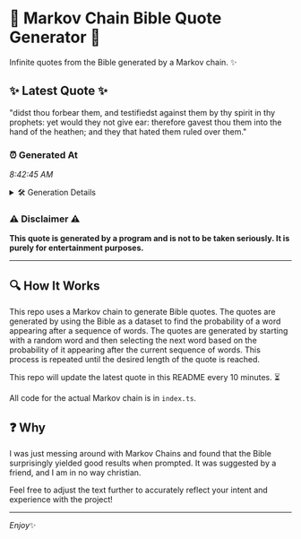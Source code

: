 # 📖 Markov Chain Bible Quote Generator 📖

Infinite quotes from the Bible generated by a Markov chain. ✨

## ✨ Latest Quote ✨
"didst thou forbear them, and testifiedst against them by thy spirit in thy prophets: yet would they not give ear: therefore gavest thou them into the hand of the heathen; and they that hated them ruled over them."

### ⏰ Generated At
*8:42:45 AM*

<details>
    <summary>🛠️ Generation Details</summary>
    <p>
        <strong>🌱 Seed:</strong> didst<br>
        <strong>🔄 Iterations:</strong> 37<br>
        <strong>📜 Context History:</strong><br>[ didst ]: thou<br>[ didst, thou ]: forbear<br>[ didst, thou, forbear ]: them,<br>[ didst, thou, forbear, them, ]: and<br>[ didst, thou, forbear, them,, and ]: testifiedst<br>[ didst, thou, forbear, them,, and, testifiedst ]: against<br>[ thou, forbear, them,, and, testifiedst, against ]: them<br>[ forbear, them,, and, testifiedst, against, them ]: by<br>[ them,, and, testifiedst, against, them, by ]: thy<br>[ and, testifiedst, against, them, by, thy ]: spirit<br>[ testifiedst, against, them, by, thy, spirit ]: in<br>[ against, them, by, thy, spirit, in ]: thy<br>[ them, by, thy, spirit, in, thy ]: prophets:<br>[ by, thy, spirit, in, thy, prophets: ]: yet<br>[ thy, spirit, in, thy, prophets:, yet ]: would<br>[ spirit, in, thy, prophets:, yet, would ]: they<br>[ in, thy, prophets:, yet, would, they ]: not<br>[ thy, prophets:, yet, would, they, not ]: give<br>[ prophets:, yet, would, they, not, give ]: ear:<br>[ yet, would, they, not, give, ear: ]: therefore<br>[ would, they, not, give, ear:, therefore ]: gavest<br>[ they, not, give, ear:, therefore, gavest ]: thou<br>[ not, give, ear:, therefore, gavest, thou ]: them<br>[ give, ear:, therefore, gavest, thou, them ]: into<br>[ ear:, therefore, gavest, thou, them, into ]: the<br>[ therefore, gavest, thou, them, into, the ]: hand<br>[ gavest, thou, them, into, the, hand ]: of<br>[ thou, them, into, the, hand, of ]: the<br>[ them, into, the, hand, of, the ]: heathen;<br>[ into, the, hand, of, the, heathen; ]: and<br>[ the, hand, of, the, heathen;, and ]: they<br>[ hand, of, the, heathen;, and, they ]: that<br>[ of, the, heathen;, and, they, that ]: hated<br>[ the, heathen;, and, they, that, hated ]: them<br>[ heathen;, and, they, that, hated, them ]: ruled<br>[ and, they, that, hated, them, ruled ]: over<br>[ they, that, hated, them, ruled, over ]: them.<br>
    </p>
</details>

### ⚠️ Disclaimer ⚠️
**This quote is generated by a program and is not to be taken seriously. It is purely for entertainment purposes.**

---

## 🔍 How It Works

This repo uses a Markov chain to generate Bible quotes. The quotes are generated by using the Bible as a dataset to find the probability of a word appearing after a sequence of words. The quotes are generated by starting with a random word and then selecting the next word based on the probability of it appearing after the current sequence of words. This process is repeated until the desired length of the quote is reached.

This repo will update the latest quote in this README every 10 minutes. ⏳

All code for the actual Markov chain is in `index.ts`.

## ❓ Why

I was just messing around with Markov Chains and found that the Bible surprisingly yielded good results when prompted. 
It was suggested by a friend, and I am in no way christian.

Feel free to adjust the text further to accurately reflect your intent and experience with the project!

---

*Enjoy*✨
